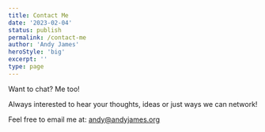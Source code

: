 ```yaml
---
title: Contact Me
date: '2023-02-04'
status: publish
permalink: /contact-me
author: 'Andy James'
heroStyle: 'big'
excerpt: ''
type: page
---
```

Want to chat? Me too!

Always interested to hear your thoughts, ideas or just ways we can network!

Feel free to email me at: andy@andyjames.org
